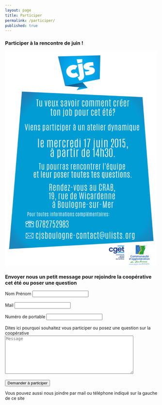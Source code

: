 ```yaml
---
layout: page
title: Participer
permalink: /participer/
published: true
---
```


### Participer à la rencontre de juin !
<img src="/images/flyerjuin.jpg" width="500px">


### Envoyer nous un petit message pour rejoindre la coopérative cet été ou poser une question


<form action="https://getsimpleform.com/messages?form_api_token=ffa72814334bb7be308fd85fcbf37c6a" method="post">
  <!-- the redirect_to is optional, the form will redirect to the referrer on submission -->
  <input type='hidden' name='redirect_to' value='http://monjob.github.io/' />
  <!-- all your input fields here.... -->
  <label class="control-label">Nom Prénom</label>
  <input type='text' name='Nom et prénom' /><br><br>
    <label class="control-label">Mail</label>
  <input type='text' name='mail'/><br><br>
  <label class="control-label">Numéro de portable</label>
  <input type='text' name='numero' /><br><br>
  <label class="control-label">Dites ici pourquoi souhaitez vous participer ou posez une question sur la coopérative</label>
  <textarea id='message' name='message' placeholder='Message' rows='8' cols='50'></textarea><br><br>
   <input type='submit' class="btn" value='Demander à participer' />
</form>

Vous pouvez aussi nous joindre par mail ou téléphone indiqué sur la gauche de ce site
